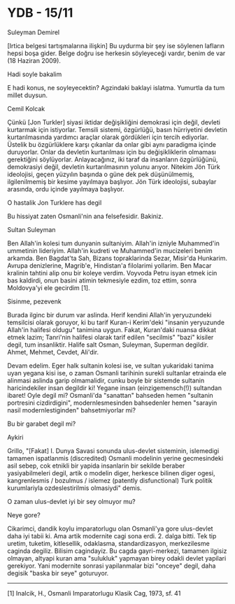 # YDB - 15/11

Suleyman Demirel

[Irtica belgesi tartışmalarına ilişkin] Bu uydurma bir şey ise söylenen lafların hepsi boşa gider. Belge doğru ise herkesin söyleyeceği vardır, benim de var (18 Haziran 2009).

Hadi soyle bakalim

E hadi konus, ne soyleyecektin? Agzindaki baklayi islatma. Yumurtla da tum millet duysun.

Cemil Kolcak

Çünkü [Jon Turkler] siyasi iktidar değişikliğini demokrasi için değil, devleti kurtarmak için istiyorlar. Temsili sistemi, özgürlüğü, basın hürriyetini devletin kurtarılmasında yardımcı araçlar olarak gördükleri için tercih ediyorlar. Üstelik bu özgürlüklere karşı çıkanlar da onlar gibi aynı paradigma içinde duruyorlar. Onlar da devletin kurtarılması için bu değişikliklerin olmaması gerektiğini söylüyorlar. Anlayacağınız, iki taraf da insanların özgürlüğünü, demokrasiyi değil, devletin kurtarılmasının yolunu arıyor. Nitekim Jön Türk ideolojisi, geçen yüzyılın başında o güne dek pek düşünülmemiş, ilgilenilmemiş bir kesime yayılmaya başlıyor. Jön Türk ideolojisi, subaylar arasında, ordu içinde yayılmaya başlıyor.

O hastalik Jon Turklere has degil

Bu hissiyat zaten Osmanli'nin ana felsefesidir. Bakiniz.

Sultan Suleyman

Ben Allah'in kolesi tum dunyanin sultaniyim. Allah'in izniyle Muhammed'in ummetinin lideriyim. Allah'in kudreti ve Muhammed'in mucizeleri benim arkamda. Ben Bagdat'ta Sah, Bizans topraklarinda Sezar, Misir'da Hunkarim. Avrupa denizlerine, Magrib'e, Hindistan'a filolarimi yollarim. Ben Macar kralinin tahtini alip onu bir koleye verdim. Voyvoda Petru isyan etmek icin bas kaldirdi, onun basini atimin tekmesiyle ezdim, toz ettim, sonra Moldovya'yi ele gecirdim [1].

Sisinme, pezevenk

Burada ilginc bir durum var aslinda. Herif kendini Allah'in yeryuzundeki temsilcisi olarak goruyor, ki bu tarif Kuran-i Kerim'deki "insanin yeryuzunde Allah'in halifesi oldugu" tanimina uygun. Fakat, Kuran'daki nuansa dikkat etmek lazim; Tanri'nin halifesi olarak tarif edilen "secilmis" "bazi" kisiler degil, tum insanliktir. Halife salt Osman, Suleyman, Superman degildir. Ahmet, Mehmet, Cevdet, Ali'dir.

Devam edelim. Eger halk sultanin kolesi ise, ve sultan yukaridaki tanima uyan yegana kisi ise, o zaman Osmanli tarihinin surekli sultanlar etrainda ele alinmasi aslinda garip olmamalidir, cunku boyle bir sistemde sultanin haricindekiler insan degildir ki! Yegane insan (einzigemensch(!)) sultandan ibaret! Oyle degil mi? Osmanli'da "sanattan" bahseden hemen "sultanin portresini cizdirdigini", modernlesmesinden bahsedenler hemen "sarayin nasil modernlestiginden" bahsetmiyorlar mi?

Bu bir garabet degil mi?

Aykiri

Grillo, "[Fakat] I. Dunya Savasi sonunda ulus-devlet sisteminin, islemedigi tamamen ispatlanmis (discredited) Osmanli modelinin yerine gecmesindeki asil sebep, cok etnikli bir yapida insanlarin bir sekilde beraber yasiyabilmeleri degil, artik o modelin diger, herkesce bilinen diger ogesi, kangrenlesmis / bozulmus / islemez (patently disfunctional) Turk politik kurumlariyla ozdeslestirilmis olmasiydi" demis.

O zaman ulus-devlet iyi bir sey olmuyor mu?

Neye gore?

Cikarimci, dandik koylu imparatorlugu olan Osmanli'ya gore ulus-devlet daha iyi tabii ki. Ama artik modernite cagi sona erdi. 2. dalga bitti. Tek tip uretim, tuketim, kitlesellik, odaklasma, standardizasyon, merkezilesme caginda degiliz. Bilisim cagindayiz. Bu cagda gayri-merkezi, tamamen ilgisiz olmayan, altyapi kuran ama "sulukluk" yapmayan birey odakli devlet yapilari gerekiyor. Yani modernite sonrasi yapilanmalar bizi "onceye" degil, daha degisik "baska bir seye" goturuyor.

---

[1] Inalcik, H., Osmanli Imparatorlugu Klasik Cag, 1973, sf. 41
